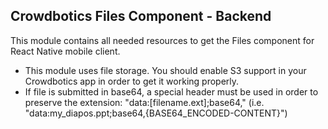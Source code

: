 ## Crowdbotics Files Component - Backend

This module contains all needed resources to get the Files component for React
Native mobile client.

- This module uses file storage. You should enable S3 support
  in your Crowdbotics app in order to get it working properly.
- If file is submitted in base64, a special header must be used
  in order to preserve the extension: "data:[filename.ext];base64," 
  (i.e. "data:my_diapos.ppt;base64,{BASE64_ENCODED-CONTENT}")
